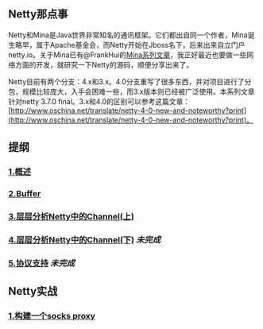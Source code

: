 Netty那点事
-----

Netty和Mina是Java世界非常知名的通讯框架。它们都出自同一个作者，Mina诞生略早，属于Apache基金会，而Netty开始在Jboss名下，后来出来自立门户netty.io。关于Mina已有@FrankHui的[Mina系列文章](http://my.oschina.net/ielts0909/blog/92716)，我正好最近也要做一些网络方面的开发，就研究一下Netty的源码，顺便分享出来了。

Netty目前有两个分支：4.x和3.x。4.0分支重写了很多东西，并对项目进行了分包，规模比较庞大，入手会困难一些，而3.x版本则已经被广泛使用。本系列文章针对netty 3.7.0 final。3.x和4.0的区别可以参考这篇文章：[http://www.oschina.net/translate/netty-4-0-new-and-noteworthy?print](http://www.oschina.net/translate/netty-4-0-new-and-noteworthy?print)。

## 提纲

### [1.概述](https://github.com/code4craft/netty-learning/blob/master/ch1-overview.md)
### [2.Buffer](https://github.com/code4craft/netty-learning/blob/master/ch2-buffer.md)
### [3.层层分析Netty中的Channel(上)](https://github.com/code4craft/netty-learning/blob/master/ch3-pipeline.md)
### [4.层层分析Netty中的Channel(下)](https://github.com/code4craft/netty-learning/blob/master/ch4-channel.md) *未完成*
### [5.协议支持](https://github.com/code4craft/netty-learning/blob/master/ch5-codec.md) *未完成*

## Netty实战

### [1.构建一个socks proxy](https://github.com/code4craft/netty-learning/blob/master/socks-proxy-by-netty.md)
